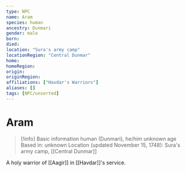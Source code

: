 ```yaml
---
type: NPC
name: Aram
species: human
ancestry: Dunmari
gender: male
born: 
died: 
location: "Sura's army camp"
locationRegion: "Central Dunmar"
home: 
homeRegion:
origin:
originRegion:
affiliations: ["Havdar's Warriors"]
aliases: []
tags: [NPC/unsorted]
---
```

# Aram
>[!info] Basic information
>human (Dunmari), he/him
>unknown age
>Based in: unknown
>Location (updated November 15, 1748): Sura's army camp, [[Central Dunmar]]

A holy warrior of [[Aagir]] in [[Havdar]]'s service.
